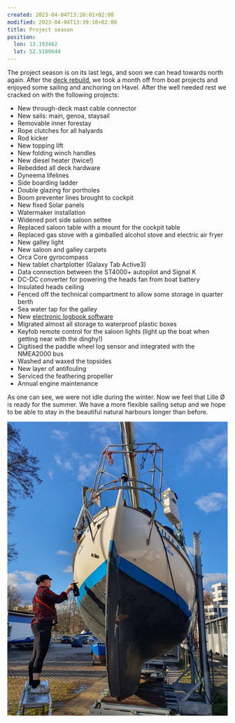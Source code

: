 ```yaml
---
created: 2023-04-04T13:28:01+02:00
modified: 2023-04-04T13:39:16+02:00
title: Project season
position:
  lon: 13.193462
  lat: 52.5109644
---
```


The project season is on its last legs, and soon we can head towards north again. After the [deck rebuild](https://lille-oe.de/2022-11-28/), we took a month off from boat projects and enjoyed some sailing and anchoring on Havel. After the well needed rest we cracked on with the following projects:

- New through-deck mast cable connector
- New sails: main, genoa, staysail
- Removable inner forestay
- Rope clutches for all halyards
- Rod kicker
- New topping lift
- New folding winch handles
- New diesel heater (twice!)
- Rebedded all deck hardware
- Dyneema lifelines
- Side boarding ladder
- Double glazing for portholes
- Boom preventer lines brought to cockpit
- New fixed Solar panels
- Watermaker installation
- Widened port side saloon settee
- Replaced saloon table with a mount for the cockpit table
- Replaced gas stove with a gimballed alcohol stove and electric air fryer
- New galley light 
- New saloon and galley carpets
- Orca Core gyrocompass
- New tablet chartplotter (Galaxy Tab Active3)
- Data connection between the ST4000+ autopilot and Signal K
- DC-DC converter for powering the heads fan from boat battery
- Insulated heads ceiling
- Fenced off the technical compartment to allow some storage in quarter berth
- Sea water tap for the galley
- New [electronic logbook software](https://bergie.iki.fi/blog/electronic-logbook/)
- Migrated almost all storage to waterproof plastic boxes
- Keyfob remote control for the saloon lights (light up the boat when getting near with the dinghy!)
- Digitised the paddle wheel log sensor and integrated with the NMEA2000 bus
- Washed and waxed the topsides
- New layer of antifouling 
- Serviced the feathering propeller
- Annual engine maintenance

As one can see, we were not idle during the winter. Now we feel that Lille Ø is ready for the summer. We have a more flexible sailing setup and we hope to be able to stay in the beautiful natural harbours longer than before.

![Image](../2023/864958c45c17911c3a6d7e6877f828c1.jpg)
